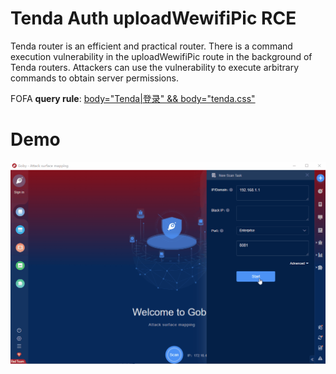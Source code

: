 # Tenda Auth uploadWewifiPic RCE

Tenda router is an efficient and practical router. There is a command execution vulnerability in the uploadWewifiPic route in the background of Tenda routers. Attackers can use the vulnerability to execute arbitrary commands to obtain server permissions.

FOFA **query rule**: [body="Tenda|登录" && body="tenda.css"](https://fofa.info/result?qbase64=Ym9keT0iVGVuZGF855m75b2VIiAmJiBib2R5PSJ0ZW5kYS5jc3Mi)

# Demo

![Tenda_Auth_uploadWewifiPic_RCE](Tenda_Auth_uploadWewifiPic_RCE.gif)
